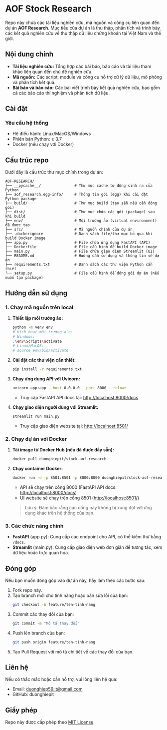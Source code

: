 # AOF Stock Research

Repo này chứa các tài liệu nghiên cứu, mã nguồn và công cụ liên quan đến dự án **AOF Research**. Mục tiêu của dự án là thu thập, phân tích và trình bày các kết quả nghiên cứu về thu thập dữ liệu chứng khoán tại Việt Nam và thế giới.

## Nội dung chính

- **Tài liệu nghiên cứu:** Tổng hợp các bài báo, báo cáo và tài liệu tham khảo liên quan đến chủ đề nghiên cứu.
- **Mã nguồn:** Các script, module và công cụ hỗ trợ xử lý dữ liệu, mô phỏng và phân tích kết quả.
- **Bài báo và báo cáo:** Các bài viết trình bày kết quả nghiên cứu, bao gồm cả các báo cáo thí nghiệm và phân tích dữ liệu.

## Cài đặt

### Yêu cầu hệ thống

- Hệ điều hành: Linux/MacOS/Windows
- Phiên bản Python: ≥ 3.7
- Docker (nếu chạy với Docker)

## Cấu trúc repo

Dưới đây là cấu trúc thư mục chính trong dự án:

```
AOF-RESEARCH/
├── __pycache__/               # Thư mục cache tự động sinh ra của Python
├── aof_research.egg-info/     # Thông tin gói (egg) khi cài đặt Python package
├── build/                     # Thư mục build (tạo sẵn nếu cần đóng gói)
├── dist/                      # Thư mục chứa các gói (package) sau khi build
├── env/                       # Môi trường ảo (virtual environment) đã được tạo
├── src/                       # Mã nguồn chính của dự án
├── .dockerignore              # Danh sách file/thư mục bỏ qua khi build Docker image
├── app.py                     # File chứa ứng dụng FastAPI (API)
├── Dockerfile                 # File cấu hình để build Docker image
├── main.py                    # File chứa giao diện Streamlit (UI)
├── README.md                  # Hướng dẫn sử dụng và thông tin về dự án
├── requirements.txt           # Danh sách các thư viện Python cần thiết
└── setup.py                   # File cấu hình để đóng gói dự án (nếu muốn tạo package)
```

## Hướng dẫn sử dụng

### 1. Chạy mã nguồn trên local

1. **Thiết lập môi trường ảo:**

   ```bash
   python -m venv env
   # Kích hoạt môi trường ảo:
   # Windows:
   .\env\Scripts\activate
   # Linux/MacOS:
   # source env/bin/activate
   ```

2. **Cài đặt các thư viện cần thiết:**

   ```bash
   pip install -r requirements.txt
   ```

3. **Chạy ứng dụng API với Uvicorn:**

   ```bash
   uvicorn app:app --host 0.0.0.0 --port 8000 --reload
   ```
   - Truy cập FastAPI API docs tại: [http://localhost:8000/docs](http://localhost:8000/docs)

4. **Chạy giao diện người dùng với Streamlit:**

   ```bash
   streamlit run main.py
   ```
   - Truy cập giao diện website tại: [http://localhost:8501/](http://localhost:8501/)

### 2. Chạy dự án với Docker

1. **Tải image từ Docker Hub (nếu đã được đẩy sẵn):**

   ```bash
   docker pull duonghiepit/stock-aof-research
   ```

2. **Chạy container Docker:**

   ```bash
   docker run -d -p 8501:8501 -p 8000:8000 duonghiepit/stock-aof-research
   ```
   - API sẽ chạy trên cổng 8000 (FastAPI API docs: [http://localhost:8000/docs](http://localhost:8000/docs))  
   - UI website sẽ chạy trên cổng 8501 ([http://localhost:8501/](http://localhost:8501/))

   > Lưu ý: Đảm bảo rằng các cổng này không bị xung đột với ứng dụng khác trên hệ thống của bạn.

### 3. Các chức năng chính

- **FastAPI** (app.py): Cung cấp các endpoint cho API, có thể kiểm thử bằng `/docs`.
- **Streamlit** (main.py): Cung cấp giao diện web đơn giản để tương tác, xem dữ liệu hoặc trực quan hóa.

## Đóng góp

Nếu bạn muốn đóng góp vào dự án này, hãy làm theo các bước sau:

1. Fork repo này.
2. Tạo branch mới cho tính năng hoặc bản sửa lỗi của bạn:  
   ```bash
   git checkout -b feature/ten-tinh-nang
   ```
3. Commit các thay đổi của bạn:  
   ```bash
   git commit -m "Mô tả thay đổi"
   ```
4. Push lên branch của bạn:  
   ```bash
   git push origin feature/ten-tinh-nang
   ```
5. Tạo Pull Request với mô tả chi tiết về các thay đổi của bạn.

## Liên hệ

Nếu có thắc mắc hoặc cần hỗ trợ, vui lòng liên hệ qua:
- Email: duonghiep59.it@gmail.com
- GitHub: duonghiepit

## Giấy phép

Repo này được cấp phép theo [MIT License](LICENSE).